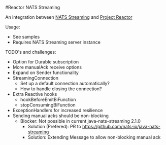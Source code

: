 #Reactor NATS Streaming

An integration between [NATS Streaming](https://nats.io/documentation/streaming/nats-streaming-intro/) and [Project Reactor](https://projectreactor.io/)

Usage:
* See samples
* Requires NATS Streaming server instance

TODO's and challenges:
* Option for Durable subscription
* More manualAck receive options
* Expand on Sender functionality
* StreamingConnection
  * Set up a default connection automatically?
  * How to handle closing the connection?
* Extra Reactive hooks
  * hookBeforeEmitBiFunction
  * stopConsumingBiFunction
* ExceptionHandlers for increased resilience
* Sending manual acks should be non-blocking
  * Blocker: Not possible in current java-nats-streaming 2.1.0
    * Solution (Prefered): PR to https://github.com/nats-io/java-nats-streaming
    * Solution: Extending Message to allow non-blocking manual ack
